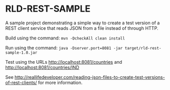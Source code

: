 RLD-REST-SAMPLE
===============

A sample project demonstrating a simple way to create a test version of a REST client service that reads JSON
from a file instead of through HTTP.

Build using the command: `mvn -DcheckAll clean install`

Run using the command: `java -Dserver.port=8081 -jar target/rld-rest-sample-1.0.jar`

Test using the URLs <http://localhost:8081/countries> and <http://localhost:8081/countries/IND>

See <http://reallifedeveloper.com/reading-json-files-to-create-test-versions-of-rest-clients/> for
more information.
